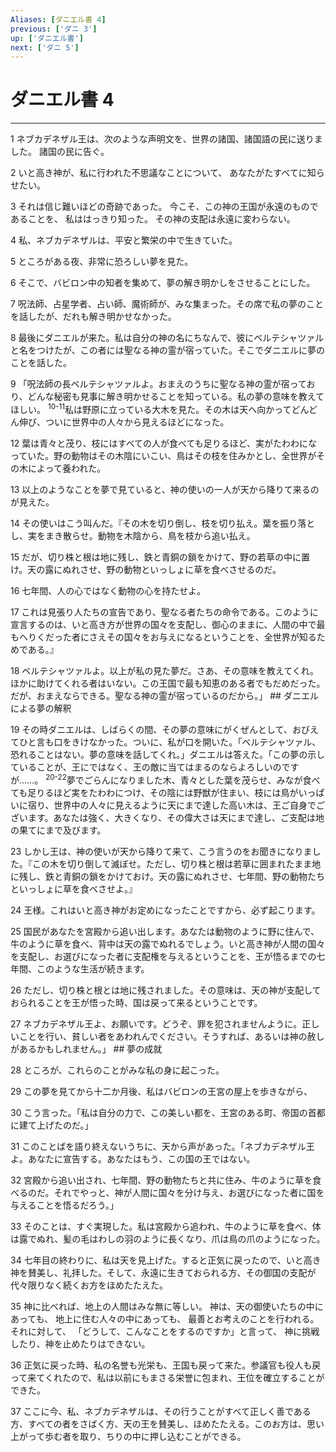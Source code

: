 ```yaml
---
Aliases: [ダニエル書 4]
previous: ['ダニ 3']
up: ['ダニエル書']
next: ['ダニ 5']
---
```

# ダニエル書 4

***




1 
ネブカデネザル王は、次のような声明文を、世界の諸国、諸国語の民に送りました。 諸国の民に告ぐ。 



2 
いと高き神が、私に行われた不思議なことについて、 あなたがたすべてに知らせたい。 



3 
それは信じ難いほどの奇跡であった。 今こそ、この神の王国が永遠のものであることを、 私ははっきり知った。 その神の支配は永遠に変わらない。 



4 
私、ネブカデネザルは、平安と繁栄の中で生きていた。 



5 
ところがある夜、非常に恐ろしい夢を見た。 



6 
そこで、バビロン中の知者を集めて、夢の解き明かしをさせることにした。 



7 
呪法師、占星学者、占い師、魔術師が、みな集まった。その席で私の夢のことを話したが、だれも解き明かせなかった。 



8 
最後にダニエルが来た。私は自分の神の名にちなんで、彼にベルテシャツァルと名をつけたが、この者には聖なる神の霊が宿っていた。そこでダニエルに夢のことを話した。 



9 
「呪法師の長ベルテシャツァルよ。おまえのうちに聖なる神の霊が宿っており、どんな秘密も見事に解き明かせることを知っている。私の夢の意味を教えてほしい。 <sup class="versenum">10-11</sup>私は野原に立っている大木を見た。その木は天へ向かってどんどん伸び、ついに世界中の人々から見えるほどになった。 



12 
葉は青々と茂り、枝にはすべての人が食べても足りるほど、実がたわわになっていた。野の動物はその木陰にいこい、鳥はその枝を住みかとし、全世界がその木によって養われた。 



13 
以上のようなことを夢で見ていると、神の使いの一人が天から降りて来るのが見えた。 



14 
その使いはこう叫んだ。『その木を切り倒し、枝を切り払え。葉を振り落とし、実をまき散らせ。動物を木陰から、鳥を枝から追い払え。 



15 
だが、切り株と根は地に残し、鉄と青銅の鎖をかけて、野の若草の中に置け。天の露にぬれさせ、野の動物といっしょに草を食べさせるのだ。 



16 
七年間、人の心ではなく動物の心を持たせよ。 



17 
これは見張り人たちの宣告であり、聖なる者たちの命令である。このように宣言するのは、いと高き方が世界の国々を支配し、御心のままに、人間の中で最もへりくだった者にさえその国々をお与えになるということを、全世界が知るためである。』 



18 
ベルテシャツァルよ。以上が私の見た夢だ。さあ、その意味を教えてくれ。ほかに助けてくれる者はいない。この王国で最も知恵のある者でもだめだった。だが、おまえならできる。聖なる神の霊が宿っているのだから。」 ## ダニエルによる夢の解釈 



19 
その時ダニエルは、しばらくの間、その夢の意味にがくぜんとして、おびえてひと言も口をきけなかった。ついに、私が口を開いた。「ベルテシャツァル、恐れることはない。夢の意味を話してくれ。」ダニエルは答えた。「この夢の示していることが、王にではなく、王の敵に当てはまるのならよろしいのですが……。 <sup class="versenum">20-22</sup>夢でごらんになりました木、青々とした葉を茂らせ、みなが食べても足りるほど実をたわわにつけ、その陰には野獣が住まい、枝には鳥がいっぱいに宿り、世界中の人々に見えるように天にまで達した高い木は、王ご自身でございます。あなたは強く、大きくなり、その偉大さは天にまで達し、ご支配は地の果てにまで及びます。 



23 
しかし王は、神の使いが天から降りて来て、こう言うのをお聞きになりました。『この木を切り倒して滅ぼせ。ただし、切り株と根は若草に囲まれたまま地に残し、鉄と青銅の鎖をかけておけ。天の露にぬれさせ、七年間、野の動物たちといっしょに草を食べさせよ。』 



24 
王様。これはいと高き神がお定めになったことですから、必ず起こります。 



25 
国民があなたを宮殿から追い出します。あなたは動物のように野に住んで、牛のように草を食べ、背中は天の露でぬれるでしょう。いと高き神が人間の国々を支配し、お選びになった者に支配権を与えるということを、王が悟るまでの七年間、このような生活が続きます。 



26 
ただし、切り株と根とは地に残されました。その意味は、天の神が支配しておられることを王が悟った時、国は戻って来るということです。 



27 
ネブカデネザル王よ、お願いです。どうぞ、罪を犯されませんように。正しいことを行い、貧しい者をあわれんでください。そうすれば、あるいは神の赦しがあるかもしれません。」 ## 夢の成就 



28 
ところが、これらのことがみな私の身に起こった。 



29 
この夢を見てから十二か月後、私はバビロンの王宮の屋上を歩きながら、 



30 
こう言った。「私は自分の力で、この美しい都を、王宮のある町、帝国の首都に建て上げたのだ。」 



31 
このことばを語り終えないうちに、天から声があった。「ネブカデネザル王よ。あなたに宣告する。あなたはもう、この国の王ではない。 



32 
宮殿から追い出され、七年間、野の動物たちと共に住み、牛のように草を食べるのだ。それでやっと、神が人間に国々を分け与え、お選びになった者に国を与えることを悟るだろう。」 



33 
そのことは、すぐ実現した。私は宮殿から追われ、牛のように草を食べ、体は露でぬれ、髪の毛はわしの羽のように長くなり、爪は鳥の爪のようになった。 



34 
七年目の終わりに、私は天を見上げた。すると正気に戻ったので、いと高き神を賛美し、礼拝した。そして、永遠に生きておられる方、その御国の支配が代々限りなく続くお方をほめたたえた。 



35 
神に比べれば、地上の人間はみな無に等しい。 神は、天の御使いたちの中にあっても、 地上に住む人々の中にあっても、 最善とお考えのことを行われる。 それに対して、 「どうして、こんなことをするのですか」と言って、 神に挑戦したり、神を止めたりはできない。 



36 
正気に戻った時、私の名誉も光栄も、王国も戻って来た。参議官も役人も戻って来てくれたので、私は以前にもまさる栄誉に包まれ、王位を確立することができた。 



37 
ここに今、私、ネブカデネザルは、その行うことがすべて正しく善である方、すべての者をさばく方、天の王を賛美し、ほめたたえる。このお方は、思い上がって歩む者を取り、ちりの中に押し込むことができる。
